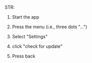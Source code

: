 STR:

1. Start the app

2. Press the menu (i.e., three dots "...")

3. Select "Settings"

4. click "check for update"

5. Press back
